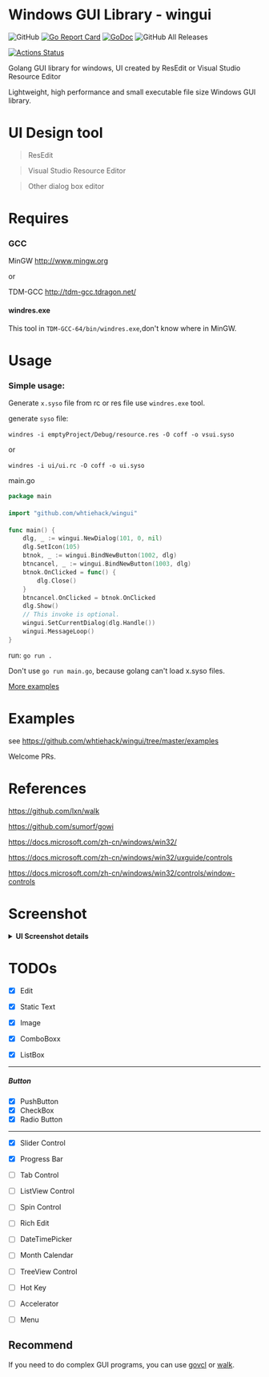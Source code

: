 

# Windows GUI Library  - wingui

![GitHub](https://img.shields.io/github/license/whtiehack/wingui)
[![Go Report Card](https://goreportcard.com/badge/github.com/whtiehack/wingui)](https://goreportcard.com/report/github.com/whtiehack/wingui)
[![GoDoc](https://img.shields.io/badge/Godoc-reference-blue.svg)](https://godoc.org/github.com/whtiehack/wingui)
![GitHub All Releases](https://img.shields.io/github/downloads/whtiehack/wingui/total)


[![Actions Status](https://github.com/whtiehack/wingui/workflows/Build%20Check/badge.svg)](hhttps://github.com/whtiehack/wingui/actions)

Golang GUI library for windows, UI created by ResEdit or Visual Studio Resource Editor

Lightweight, high performance and small executable file size Windows GUI library.

# UI Design tool

> ResEdit

> Visual Studio Resource Editor

> Other dialog box editor




# Requires

### GCC

MinGW
http://www.mingw.org

or 

TDM-GCC
http://tdm-gcc.tdragon.net/


#### windres.exe

This tool in `TDM-GCC-64/bin/windres.exe`,don't know where in MinGW.

# Usage

### Simple usage:

Generate `x.syso` file from rc or res file use `windres.exe` tool.

generate `syso` file:

`windres -i emptyProject/Debug/resource.res -O coff -o vsui.syso`

or

`windres -i ui/ui.rc -O coff -o ui.syso`


main.go
```go
package main

import "github.com/whtiehack/wingui"

func main() {
	dlg, _ := wingui.NewDialog(101, 0, nil)
	dlg.SetIcon(105)
	btnok, _ := wingui.BindNewButton(1002, dlg)
	btncancel, _ := wingui.BindNewButton(1003, dlg)
	btnok.OnClicked = func() {
		dlg.Close()
	}
	btncancel.OnClicked = btnok.OnClicked
	dlg.Show()
	// This invoke is optional.
	wingui.SetCurrentDialog(dlg.Handle())
	wingui.MessageLoop()
}


```


run:
`go run .`

Don't use `go run main.go`, because golang can't load x.syso files.




[More examples](https://github.com/whtiehack/wingui/tree/master/examples)

# Examples

see https://github.com/whtiehack/wingui/tree/master/examples

Welcome PRs.


# References 

https://github.com/lxn/walk

https://github.com/sumorf/gowi


https://docs.microsoft.com/zh-cn/windows/win32/

https://docs.microsoft.com/zh-cn/windows/win32/uxguide/controls

https://docs.microsoft.com/zh-cn/windows/win32/controls/window-controls

# Screenshot

<details><summary><b> UI Screenshot details </b> </summary><br>

### Effect
![resedit](res/resedit_show.png)

![wowjump](res/wowjump.png)

### File size
![size](res/size.png)



### ResEdit
![resedit](res/resedit.png)

![wowjump](res/wowjumpres.png)
[ResEdit Download](http://www.resedit.net/)


### Visual Studio Resource Editor

![vsreseditor](res/vsreseditor.png)


</details>



# TODOs

- [x] Edit
- [x] Static Text

- [x] Image
- [x] ComboBoxx
- [x] ListBox

-----

##### Button
- [x] PushButton
- [x] CheckBox
- [x] Radio Button

-----
- [x] Slider Control
- [x] Progress Bar
- [ ] Tab Control

- [ ] ListView Control

- [ ] Spin Control

- [ ] Rich Edit

- [ ] DateTimePicker
- [ ] Month Calendar
- [ ] TreeView Control

- [ ] Hot Key
- [ ] Accelerator
- [ ] Menu




## Recommend

If you need to do complex GUI programs, you can use [govcl](https://github.com/ying32/govcl) or [walk](https://github.com/lxn/walk).
